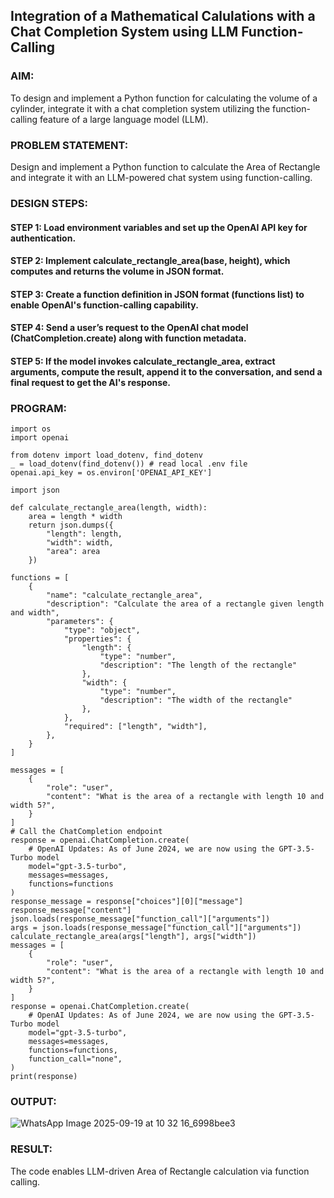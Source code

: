 ## Integration of a Mathematical Calulations with a Chat Completion System using LLM Function-Calling

### AIM:
To design and implement a Python function for calculating the volume of a cylinder, integrate it with a chat completion system utilizing the function-calling feature of a large language model (LLM).

### PROBLEM STATEMENT: 
Design and implement a Python function to calculate the Area of Rectangle and integrate it with an LLM-powered chat system using function-calling. 

### DESIGN STEPS:

#### STEP 1: Load environment variables and set up the OpenAI API key for authentication.

#### STEP 2: Implement calculate_rectangle_area(base, height), which computes and returns the volume in JSON format.

#### STEP 3: Create a function definition in JSON format (functions list) to enable OpenAI's function-calling capability.

#### STEP 4: Send a user’s request to the OpenAI chat model (ChatCompletion.create) along with function metadata.

#### STEP 5:  If the model invokes calculate_rectangle_area, extract arguments, compute the result, append it to the conversation, and send a final request to get the AI's response.

### PROGRAM:
```
import os
import openai

from dotenv import load_dotenv, find_dotenv
_ = load_dotenv(find_dotenv()) # read local .env file
openai.api_key = os.environ['OPENAI_API_KEY']

import json

def calculate_rectangle_area(length, width):
    area = length * width
    return json.dumps({
        "length": length,
        "width": width,
        "area": area
    })

functions = [
    {
        "name": "calculate_rectangle_area",
        "description": "Calculate the area of a rectangle given length and width",
        "parameters": {
            "type": "object",
            "properties": {
                "length": {
                    "type": "number",
                    "description": "The length of the rectangle"
                },
                "width": {
                    "type": "number",
                    "description": "The width of the rectangle"
                },
            },
            "required": ["length", "width"],
        },
    }
]

messages = [
    {
        "role": "user",
        "content": "What is the area of a rectangle with length 10 and width 5?",
    }
]
# Call the ChatCompletion endpoint
response = openai.ChatCompletion.create(
    # OpenAI Updates: As of June 2024, we are now using the GPT-3.5-Turbo model
    model="gpt-3.5-turbo",
    messages=messages,
    functions=functions
)
response_message = response["choices"][0]["message"]
response_message["content"]
json.loads(response_message["function_call"]["arguments"])
args = json.loads(response_message["function_call"]["arguments"])
calculate_rectangle_area(args["length"], args["width"])
messages = [
    {
        "role": "user",
        "content": "What is the area of a rectangle with length 10 and width 5?",
    }
]
response = openai.ChatCompletion.create(
    # OpenAI Updates: As of June 2024, we are now using the GPT-3.5-Turbo model
    model="gpt-3.5-turbo",
    messages=messages,
    functions=functions,
    function_call="none",
)
print(response)
```

### OUTPUT:
![WhatsApp Image 2025-09-19 at 10 32 16_6998bee3](https://github.com/user-attachments/assets/763b6a9f-9fc1-4fcf-8af9-b9928eb53032)



### RESULT: 
The code enables LLM-driven Area of Rectangle calculation via function calling.

